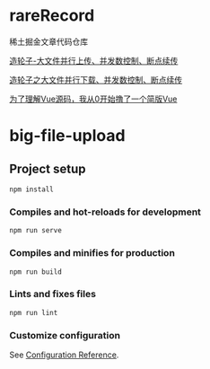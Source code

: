 # rareRecord

稀土掘金文章代码仓库

[造轮子-大文件并行上传、并发数控制、断点续传](https://juejin.cn/post/7277084037070946339)


[造轮子之大文件并行下载、并发数控制、断点续传](https://juejin.cn/post/7275932720634478653)


[为了理解Vue源码，我从0开始撸了一个简版Vue](https://juejin.cn/post/7277830326692479035)

# big-file-upload 

## Project setup
```
npm install
```

### Compiles and hot-reloads for development
```
npm run serve
```

### Compiles and minifies for production
```
npm run build
```

### Lints and fixes files
```
npm run lint
```

### Customize configuration
See [Configuration Reference](https://cli.vuejs.org/config/).
